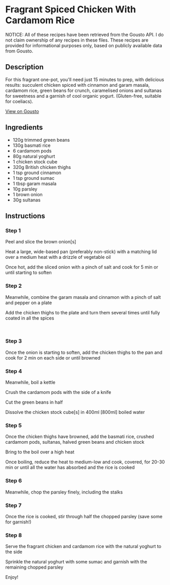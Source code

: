 # Fragrant Spiced Chicken With Cardamom Rice 

NOTICE: All of these recipes have been retrieved from the Gousto API. I do not claim ownership of any recipes in these files. These recipes are provided for informational purposes only, based on publicly available data from Gousto.

## Description

For this fragrant one-pot, you'll need just 15 minutes to prep, with delicious results: succulent chicken spiced with cinnamon and garam masala, cardamom rice, green beans for crunch, caramelised onions and sultanas for sweetness and a garnish of cool organic yogurt. (Gluten-free, suitable for coeliacs).

[View on Gousto](https://www.gousto.co.uk/recipes/cookbook/fragrant-spiced-chicken-with-cardamom-rice)

## Ingredients

- 120g trimmed green beans
- 130g basmati rice
- 6 cardamom pods
- 80g natural yoghurt
- 1 chicken stock cube
- 320g British chicken thighs
- 1 tsp ground cinnamon
- 1 tsp ground sumac
- 1 tbsp garam masala
- 10g parsley
- 1 brown onion
- 30g sultanas

## Instructions


### Step 1

Peel and slice the brown&nbsp;onion<span class="text-danger">[s]</span>


Heat a large, wide-based pan (preferably non-stick) with a matching lid over a medium heat with a drizzle of vegetable oil


Once hot, add the sliced onion&nbsp;with a pinch of salt and cook for 5 min or until starting to soften


### Step 2

Meanwhile, combine the garam masala&nbsp;and cinnamon&nbsp;with a pinch of salt and pepper on a plate


Add the&nbsp;chicken thighs to&nbsp;the plate and turn them several times until fully coated in all the spices


&nbsp;


### Step 3

Once the onion&nbsp;is starting to soften, add the chicken thighs to the pan and cook for 2 min on each side or until browned


### Step 4

Meanwhile, boil a kettle


Crush the cardamom pods with the side of a knife


Cut the green beans in half


Dissolve the chicken&nbsp;stock cube<span class="text-danger">[s]</span>&nbsp;in 400ml <span class="text-danger">[800ml]</span> boiled water


### Step 5

Once the chicken thighs&nbsp;have browned, add the basmati rice, crushed cardamom pods, sultanas,&nbsp;halved green beans&nbsp;and&nbsp;chicken stock


Bring to the boil over a high heat


Once boiling, reduce the heat to medium-low and cook, covered, for 20-30 min or until all the water has absorbed and the rice is cooked


### Step 6

Meanwhile, chop the parsley finely, including the stalks


### Step 7

<span class="text-highlight">Once the rice is cooked,</span> stir through half the chopped parsley (save&nbsp;some for garnish!)

### Step 8

Serve the <span class="text-highlight">fragrant</span>&nbsp;chicken and&nbsp;cardamom rice with the natural yoghurt to the side


Sprinkle the natural <span class="text-highlight">yoghurt</span>&nbsp;with some sumac and garnish with the remaining chopped parsley&nbsp;


Enjoy!

